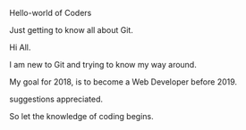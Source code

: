 Hello-world of Coders

Just getting to know all about Git.

Hi All.

I am new to Git and trying to know my way around.

My goal for 2018, is to become a Web Developer before 2019.

suggestions appreciated.

So let the knowledge of coding begins.

